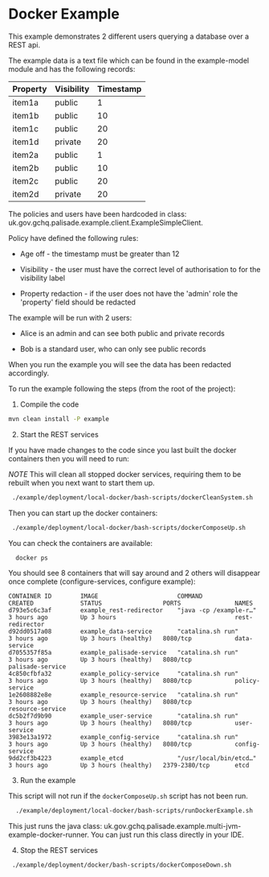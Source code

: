 # Docker Example

This example demonstrates 2 different users querying a database over a REST api. 

The example data is a text file which can be found in the example-model module and has the following records:

| Property      | Visibility           | Timestamp  |
| ------------- | -------------------- | ---------- |
|  item1a       |   public             | 1          |
|  item1b       |   public             | 10         |
|  item1c       |   public             | 20         |
|  item1d       |   private            | 20         |
|  item2a       |   public             | 1          |
|  item2b       |   public             | 10         |
|  item2c       |   public             | 20         |
|  item2d       |   private            | 20         |


The policies and users have been hardcoded in class: uk.gov.gchq.palisade.example.client.ExampleSimpleClient.

Policy have defined the following rules:

- Age off - the timestamp must be greater than 12

- Visibility - the user must have the correct level of authorisation to for the visibility label

- Property redaction - if the user does not have the 'admin' role the 'property' field should be redacted
  
The example will be run with 2 users:

- Alice is an admin and can see both public and private records

- Bob is a standard user, who can only see public records

When you run the example you will see the data has been redacted accordingly.

To run the example following the steps (from the root of the project):

1. Compile the code
```bash
mvn clean install -P example
```

2. Start the REST services

If you have made changes to the code since you last built the docker containers then you will need to run:

*NOTE* This will clean all stopped docker services, requiring them to be rebuilt when you next want to start them up. 
```bash
 ./example/deployment/local-docker/bash-scripts/dockerCleanSystem.sh
```

Then you can start up the docker containers:
```bash
 ./example/deployment/local-docker/bash-scripts/dockerComposeUp.sh
```

You can check the containers are available:

```bash
  docker ps
```

You should see 8 containers that will say around and 2 others will disappear once complete (configure-services, configure example):

```
CONTAINER ID        IMAGE                      COMMAND                  CREATED             STATUS                 PORTS               NAMES
d793e5c6c3af        example_rest-redirector    "java -cp /example-r…"   3 hours ago         Up 3 hours                                 rest-redirector
d92dd0517a08        example_data-service       "catalina.sh run"        3 hours ago         Up 3 hours (healthy)   8080/tcp            data-service
d7055357f85a        example_palisade-service   "catalina.sh run"        3 hours ago         Up 3 hours (healthy)   8080/tcp            palisade-service
4c850cfbfa32        example_policy-service     "catalina.sh run"        3 hours ago         Up 3 hours (healthy)   8080/tcp            policy-service
1e2608882e8e        example_resource-service   "catalina.sh run"        3 hours ago         Up 3 hours (healthy)   8080/tcp            resource-service
dc5b2f7d9b90        example_user-service       "catalina.sh run"        3 hours ago         Up 3 hours (healthy)   8080/tcp            user-service
3983e13a1972        example_config-service     "catalina.sh run"        3 hours ago         Up 3 hours (healthy)   8080/tcp            config-service
9dd2cf3b4223        example_etcd               "/usr/local/bin/etcd…"   3 hours ago         Up 3 hours (healthy)   2379-2380/tcp       etcd
```

3. Run the example

This script will not run if the `dockerComposeUp.sh` script has not been run.

```bash
  ./example/deployment/local-docker/bash-scripts/runDockerExample.sh
```


This just runs the java class: uk.gov.gchq.palisade.example.multi-jvm-example-docker-runner. You can just run this class directly in your IDE.

4. Stop the REST services


```bash
 ./example/deployment/docker/bash-scripts/dockerComposeDown.sh
```
